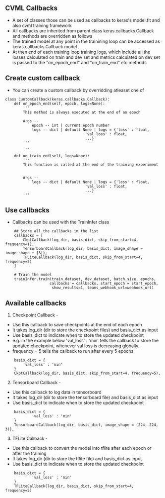 ## CVML Callbacks

* A set of classes those can be used as callbacks to keras's model.fit and also cvml training framework
* All callbacks are inherited from parent class keras.callbacks.Callback and methods are overridden as follows
* The trained model at any point in the trainining loop can be accessed as keras.callbacks.Callback.model
* At then end of each training loop training logs, which include all the losses calculated on train and dev set and metrics calculated on dev set is passed to the "on_epoch_end" and "on_train_end" etc methods

## Create custom callback
* You can create a custom callback by overridding atleaset one of
```
class CuntomCallback(keras.callbacks.Callback):
    def on_epoch_end(self, epoch, logs=None):
        '''
        This method is always executed at the end of an epoch

        Args --
            epoch -- int | current epoch number
            logs -- dict | default None | logs = {'loss' : float,
                                    'val_loss' : float,
                                    ...}
        '''
        ...

    def on_train_end(self, logs=None):
        '''
        This function is called at the end of the training experiment


        Args --
            logs -- dict | default None | logs = {'loss' : float,
                                    'val_loss' : float,
                                    ...}
        '''
```

## Use callbacks
* Callbacks can be used with the TrainInfer class

```
    ## Store all the callbacks in the list
    callbacks = [
        CkptCallback(log_dir, basis_dict, skip_from_start=4, frequency=1),
        TensorboardCallback(log_dir, basis_dict, image_shape = image_shape + [3]),
        TFLiteCallback(log_dir, basis_dict, skip_from_start=4, frequency=5)
    ]

    # Train the model
    trainInfer.train(train_dataset, dev_dataset, batch_size, epochs,                             
                    callbacks = callbacks, start_epoch = start_epoch, 
                     show_results=1, teams_webhook_url=webhook_url)
```

## Available callbacks
1. Checkpoint Callback - <br>
* Use this callback to save checkpoints at the end of each epoch
* It takes log_dir (dir to store the checkpoint files) and basis_dict as input 
* Use basis_dict to indicate when to store the updated checkpoint
* e.g. in the example below 'val_loss' : 'min' tells the callback to store the updated checkpoint, whenever val loss is decreasing globally.
* frequency = 5 tells the callback to run after every 5 epochs
```
    basis_dict = {
        'val_loss' : 'min'        
    }
    CkptCallback(log_dir, basis_dict, skip_from_start=4, frequency=5),
```

2. Tensorboard Callback - <br>
* Use this callback to log data in tensorboard
* It takes log_dir (dir to store the tensorboard file) and basis_dict as input 
* Use basis_dict to indicate when to store the updated checkpoint
```
    basis_dict = {
            'val_loss' : 'min'        
    }   
    TensorboardCallback(log_dir, basis_dict, image_shape = (224, 224, 3)),
```

3. TFLite Callback - <br>
* Use this callback to convert the model into tflite after each epoch or after the training
* It takes log_dir (dir to store the tflite file) and basis_dict as input 
* Use basis_dict to indicate when to store the updated checkpoint
```
    basis_dict = {
            'val_loss' : 'min'        
    }   
    TFLiteCallback(log_dir, basis_dict, skip_from_start=4, frequency=5)
```